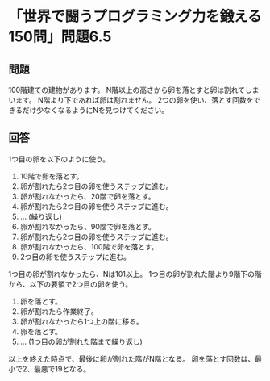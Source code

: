 # 「世界で闘うプログラミング力を鍛える150問」問題6.5

## 問題

100階建ての建物があります。
N階以上の高さから卵を落とすと卵は割れてしまいます。
N階より下であれば卵は割れません。
2つの卵を使い、落とす回数をできるだけ少なくなるようにNを見つけてください。

## 回答

1つ目の卵を以下のように使う。

1. 10階で卵を落とす。
1. 卵が割れたら2つ目の卵を使うステップに進む。
1. 卵が割れなかったら、20階で卵を落とす。
1. 卵が割れたら2つ目の卵を使うステップに進む。
1. ... (繰り返し)
1. 卵が割れなかったら、90階で卵を落とす。
1. 卵が割れたら2つ目の卵を使うステップに進む。
1. 卵が割れなかったら、100階で卵を落とす。
1. 2つ目の卵を使うステップに進む。

1つ目の卵が割れなかったら、Nは101以上。
1つ目の卵が割れた階より9階下の階から、以下の要領で2つ目の卵を使う。

1. 卵を落とす。
1. 卵が割れたら作業終了。
1. 卵が割れなかったら1つ上の階に移る。
1. 卵を落とす。
1. ... (1つ目の卵が割れた階まで繰り返し)

以上を終えた時点で、最後に卵が割れた階がN階となる。
卵を落とす回数は、最小で2、最悪で19となる。
